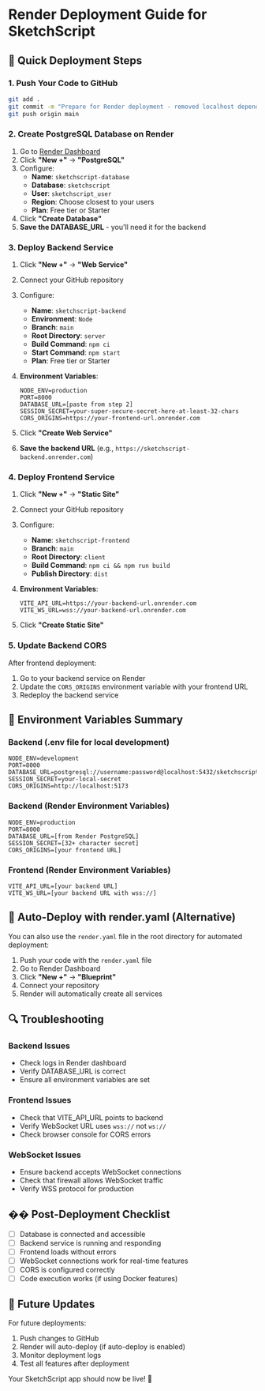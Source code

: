 # Render Deployment Guide for SketchScript

## 🚀 Quick Deployment Steps

### 1. Push Your Code to GitHub
```bash
git add .
git commit -m "Prepare for Render deployment - removed localhost dependencies"
git push origin main
```

### 2. Create PostgreSQL Database on Render

1. Go to [Render Dashboard](https://dashboard.render.com/)
2. Click **"New +"** → **"PostgreSQL"**
3. Configure:
   - **Name**: `sketchscript-database`
   - **Database**: `sketchscript`
   - **User**: `sketchscript_user`
   - **Region**: Choose closest to your users
   - **Plan**: Free tier or Starter
4. Click **"Create Database"**
5. **Save the DATABASE_URL** - you'll need it for the backend

### 3. Deploy Backend Service

1. Click **"New +"** → **"Web Service"**
2. Connect your GitHub repository
3. Configure:
   - **Name**: `sketchscript-backend`
   - **Environment**: `Node`
   - **Branch**: `main`
   - **Root Directory**: `server`
   - **Build Command**: `npm ci`
   - **Start Command**: `npm start`
   - **Plan**: Free tier or Starter

4. **Environment Variables**:
   ```
   NODE_ENV=production
   PORT=8000
   DATABASE_URL=[paste from step 2]
   SESSION_SECRET=your-super-secure-secret-here-at-least-32-chars
   CORS_ORIGINS=https://your-frontend-url.onrender.com
   ```

5. Click **"Create Web Service"**
6. **Save the backend URL** (e.g., `https://sketchscript-backend.onrender.com`)

### 4. Deploy Frontend Service

1. Click **"New +"** → **"Static Site"**
2. Connect your GitHub repository  
3. Configure:
   - **Name**: `sketchscript-frontend`
   - **Branch**: `main`
   - **Root Directory**: `client`
   - **Build Command**: `npm ci && npm run build`
   - **Publish Directory**: `dist`

4. **Environment Variables**:
   ```
   VITE_API_URL=https://your-backend-url.onrender.com
   VITE_WS_URL=wss://your-backend-url.onrender.com
   ```

5. Click **"Create Static Site"**

### 5. Update Backend CORS

After frontend deployment:
1. Go to your backend service on Render
2. Update the `CORS_ORIGINS` environment variable with your frontend URL
3. Redeploy the backend service

## 🔧 Environment Variables Summary

### Backend (.env file for local development)
```env
NODE_ENV=development
PORT=8000
DATABASE_URL=postgresql://username:password@localhost:5432/sketchscript
SESSION_SECRET=your-local-secret
CORS_ORIGINS=http://localhost:5173
```

### Backend (Render Environment Variables)
```
NODE_ENV=production
PORT=8000
DATABASE_URL=[from Render PostgreSQL]
SESSION_SECRET=[32+ character secret]
CORS_ORIGINS=[your frontend URL]
```

### Frontend (Render Environment Variables)  
```
VITE_API_URL=[your backend URL]
VITE_WS_URL=[your backend URL with wss://]
```

## 🚀 Auto-Deploy with render.yaml (Alternative)

You can also use the `render.yaml` file in the root directory for automated deployment:

1. Push your code with the `render.yaml` file
2. Go to Render Dashboard
3. Click **"New +"** → **"Blueprint"**
4. Connect your repository
5. Render will automatically create all services

## 🔍 Troubleshooting

### Backend Issues
- Check logs in Render dashboard
- Verify DATABASE_URL is correct
- Ensure all environment variables are set

### Frontend Issues  
- Check that VITE_API_URL points to backend
- Verify WebSocket URL uses `wss://` not `ws://`
- Check browser console for CORS errors

### WebSocket Issues
- Ensure backend accepts WebSocket connections
- Check that firewall allows WebSocket traffic
- Verify WSS protocol for production

## �� Post-Deployment Checklist

- [ ] Database is connected and accessible
- [ ] Backend service is running and responding
- [ ] Frontend loads without errors
- [ ] WebSocket connections work for real-time features
- [ ] CORS is configured correctly
- [ ] Code execution works (if using Docker features)

## 🔄 Future Updates

For future deployments:
1. Push changes to GitHub
2. Render will auto-deploy (if auto-deploy is enabled)
3. Monitor deployment logs
4. Test all features after deployment

Your SketchScript app should now be live! 🎉
